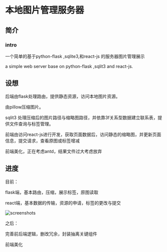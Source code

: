 # 本地图片管理服务器

## 简介

### intro

一个简单的基于python-flask ,sqlite3,和react-js 的服务器图片管理展示

a simple web server base on python-flask ,sqlit3 and react-js.



## 设想

后端由flask处理路由，提供静态资源，访问本地图片资源。

由pillow压缩图片。

sqlit3 处理压缩后的图片路径与缩略图路径，并依靠3f关系型数据建立联系表，提供文件查询与标签管理。

前端由访问react-js进行开发，获取页面数据后，访问静态的缩略图，并更新页面信息，提交请求，查看原图或标签增减

前端美化，正在考虑antd，结果文件过大考虑放弃







## 进度

目前：

flask端，基本路由，压缩，展示标签，原图读取

react端，基本数据的传输，资源的申请，标签的更改与提交

![screenshots](https://github.com/szbond/WebGallery/tree/master/screenshots/Snipaste_2020-04-19_01-41-49.png)

之后：

完善前后端逻辑，删改冗余，封装抽离关键组件

前端美化



